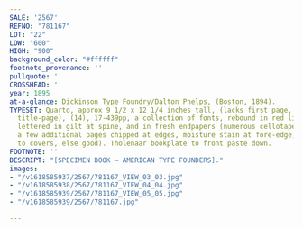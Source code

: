 ```yaml
---
SALE: '2567'
REFNO: "781167"
LOT: "22"
LOW: "600"
HIGH: "900"
background_color: "#ffffff"
footnote_provenance: ''
pullquote: ''
CROSSHEAD: ''
year: 1895
at-a-glance: Dickinson Type Foundry/Dalton Phelps, (Boston, 1894).
TYPESET: Quarto, approx 9 1/2 x 12 1/4 inches tall, (lacks first page, presumably
  title-page), (14), 17-439pp, a collection of fonts, rebound in red library buckram
  lettered in gilt at spine, and in fresh endpapers (numerous cellotape repairs within,
  a few additional pages chipped at edges, moisture stain at fore-edge, mild rubbing
  to covers, else good). Tholenaar bookplate to front paste down.
FOOTNOTE: ''
DESCRIPT: "[SPECIMEN BOOK — AMERICAN TYPE FOUNDERS]."
images:
- "/v1618585937/2567/781167_VIEW_03_03.jpg"
- "/v1618585938/2567/781167_VIEW_04_04.jpg"
- "/v1618585939/2567/781167_VIEW_05_05.jpg"
- "/v1618585939/2567/781167.jpg"

---
```

